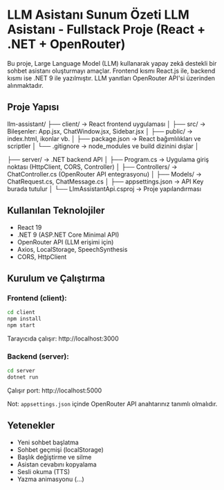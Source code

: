 LLM Asistanı Sunum Özeti
LLM Asistanı - Fullstack Proje (React + .NET + OpenRouter)
==========================================================
Bu proje, Large Language Model (LLM) kullanarak yapay zekâ destekli bir sohbet asistanı oluşturmayı amaçlar. 
Frontend kısmı React.js ile, backend kısmı ise .NET 9 ile yazılmıştır. LLM yanıtları OpenRouter API'si üzerinden alınmaktadır.

Proje Yapısı
------------

llm-assistant/
├── client/         → React frontend uygulaması
│   ├── src/        → Bileşenler: App.jsx, ChatWindow.jsx, Sidebar.jsx
│   ├── public/     → index.html, ikonlar vb.
│   ├── package.json → React bağımlılıkları ve scriptler
│   └── .gitignore  → node_modules ve build dizinini dışlar
│

├── server/         → .NET backend API
│   ├── Program.cs  → Uygulama giriş noktası (HttpClient, CORS, Controller)
│   ├── Controllers/ → ChatController.cs (OpenRouter API entegrasyonu)
│   ├── Models/     → ChatRequest.cs, ChatMessage.cs
│   ├── appsettings.json → API Key burada tutulur
│   └── LlmAssistantApi.csproj → Proje yapılandırması

Kullanılan Teknolojiler
------------------------

- React 19
- .NET 9 (ASP.NET Core Minimal API)
- OpenRouter API (LLM erişimi için)
- Axios, LocalStorage, SpeechSynthesis
- CORS, HttpClient

Kurulum ve Çalıştırma
----------------------

### Frontend (client):

```bash
cd client
npm install
npm start
```

Tarayıcıda çalışır: http://localhost:3000

### Backend (server):

```bash
cd server
dotnet run
```

Çalışır port: http://localhost:5000

Not: `appsettings.json` içinde OpenRouter API anahtarınız tanımlı olmalıdır.

Yetenekler
-----------

- Yeni sohbet başlatma
- Sohbet geçmişi (localStorage)
- Başlık değiştirme ve silme
- Asistan cevabını kopyalama
- Sesli okuma (TTS)
- Yazma animasyonu (...)
